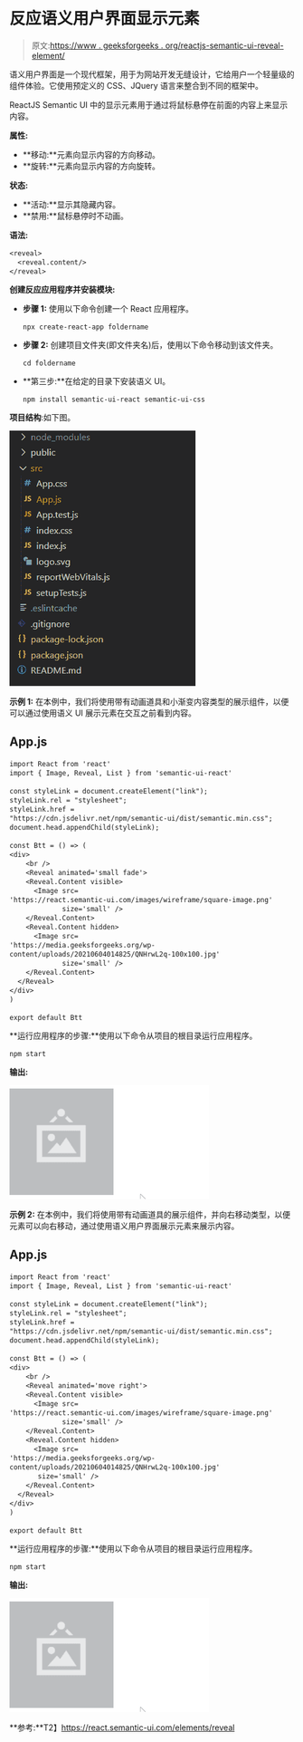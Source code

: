 # 反应语义用户界面显示元素

> 原文:[https://www . geeksforgeeks . org/reactjs-semantic-ui-reveal-element/](https://www.geeksforgeeks.org/reactjs-semantic-ui-reveal-element/)

语义用户界面是一个现代框架，用于为网站开发无缝设计，它给用户一个轻量级的组件体验。它使用预定义的 CSS、JQuery 语言来整合到不同的框架中。

ReactJS Semantic UI 中的显示元素用于通过将鼠标悬停在前面的内容上来显示内容。

**属性:**

*   **移动:**元素向显示内容的方向移动。
*   **旋转:**元素向显示内容的方向旋转。

**状态:**

*   **活动:**显示其隐藏内容。
*   **禁用:**鼠标悬停时不动画。

**语法:**

```
<reveal>
  <reveal.content/>
</reveal>
```

**创建反应应用程序并安装模块:**

*   **步骤 1:** 使用以下命令创建一个 React 应用程序。

    ```
    npx create-react-app foldername
    ```

*   **步骤 2:** 创建项目文件夹(即文件夹名)后，使用以下命令移动到该文件夹。

    ```
    cd foldername
    ```

*   **第三步:**在给定的目录下安装语义 UI。

    ```
    npm install semantic-ui-react semantic-ui-css
    ```

**项目结构**:如下图。

![](img/f04ae0d8b722a9fff0bd9bd138b29c23.png)

**示例 1:** 在本例中，我们将使用带有动画道具和小渐变内容类型的展示组件，以便可以通过使用语义 UI 展示元素在交互之前看到内容。

## App.js

```
import React from 'react'
import { Image, Reveal, List } from 'semantic-ui-react'

const styleLink = document.createElement("link");
styleLink.rel = "stylesheet";
styleLink.href = 
"https://cdn.jsdelivr.net/npm/semantic-ui/dist/semantic.min.css";
document.head.appendChild(styleLink);

const Btt = () => (
<div>
    <br />
    <Reveal animated='small fade'>
    <Reveal.Content visible>
      <Image src=
'https://react.semantic-ui.com/images/wireframe/square-image.png'
             size='small' />
    </Reveal.Content>
    <Reveal.Content hidden>
      <Image src=
'https://media.geeksforgeeks.org/wp-content/uploads/20210604014825/QNHrwL2q-100x100.jpg'
             size='small' />
    </Reveal.Content>
  </Reveal>
</div>
)

export default Btt
```

**运行应用程序的步骤:**使用以下命令从项目的根目录运行应用程序。

```
npm start
```

**输出:**

![](img/b481aa1fd8bb27d8bec30b411b89b12f.png)

**示例 2:** 在本例中，我们将使用带有动画道具的展示组件，并向右移动类型，以便元素可以向右移动，通过使用语义用户界面展示元素来展示内容。

## App.js

```
import React from 'react'
import { Image, Reveal, List } from 'semantic-ui-react'

const styleLink = document.createElement("link");
styleLink.rel = "stylesheet";
styleLink.href = 
"https://cdn.jsdelivr.net/npm/semantic-ui/dist/semantic.min.css";
document.head.appendChild(styleLink);

const Btt = () => (
<div>
    <br />
    <Reveal animated='move right'>
    <Reveal.Content visible>
      <Image src=
'https://react.semantic-ui.com/images/wireframe/square-image.png' 
             size='small' />
    </Reveal.Content>
    <Reveal.Content hidden>
      <Image src=
'https://media.geeksforgeeks.org/wp-content/uploads/20210604014825/QNHrwL2q-100x100.jpg'
       size='small' />
    </Reveal.Content>
  </Reveal>
</div>
)

export default Btt
```

**运行应用程序的步骤:**使用以下命令从项目的根目录运行应用程序。

```
npm start
```

**输出:**

![](img/66cf4f749f5a3a1f208b567b88510c85.png)

**参考:**T2】https://react.semantic-ui.com/elements/reveal